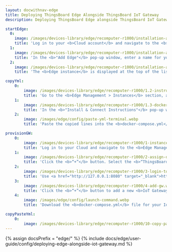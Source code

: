 ```yaml
---
layout: docwithnav-edge
title: Deploying ThingsBoard Edge Alongside ThingsBoard IoT Gateway
description: Deploying ThingsBoard Edge alongside ThingsBoard IoT Gateway

startEdge:
  0:
    image: /images/devices-library/edge/recomputer-r1000/installation-add-edge-item-1.webp
    title: 'Log in to your <b>Cloud account</b> and navigate to the <b>Edge Management > Instances</b> section. Click the <b>“+”</b> button and select the <b>“Add new edge”</b> option.'
  1:
    image: /images/devices-library/edge/recomputer-r1000/installation-add-edge-item-2.webp
    title: 'In the <b>"Add Edge"</b> pop-up window, enter a name for your Edge in the <b>"Name"</b> field, and click the <b>"Add"</b> button.'
  2:
    image: /images/devices-library/edge/recomputer-r1000/installation-add-edge-item-3.webp
    title: 'The <b>Edge instance</b> is displayed at the top of the list, as entries are sorted by creation time by default.'

copyYml:
    0:
        image: /images/devices-library/edge/recomputer-r1000/1.2-instrucrions-button.webp
        title: 'Go to the <b>Edge Management > Instances</b> section, and click on the <b>Edge instance</b> itself. On the <b>Edge details"</b> page, click the <b>"Install & Connect Instructions"</b> button.'
    1:
        image: /images/devices-library/edge/recomputer-r1000/1.3-docker.webp
        title: 'In the <b>"Install & Connect Instructions"</b> pop-up window, select the <b>"Docker"</b> tab and copy the configuration lines.'
    2:
        image: /images/edge/config/paste-yml-terminal.webp
        title: 'Paste the copied lines into the <b>docker-compose.yml</b> file in the terminal and save it. To close the file press <b>CTRL+X</b>.'

provisionGW:
    0:
        image: /images/devices-library/edge/recomputer-r1000/1-instances-section.webp
        title: 'Log in to your Cloud and navigate to the <b>Edge Management > Instances</b> section, then click the <b>“Manage dashboards”</b> button.'
    1:
        image: /images/devices-library/edge/recomputer-r1000/2-assign-dashboard.webp
        title: 'Click the <b>“+”</b> button. Select the <b>“ThingsBoard IoT Gateways”</b> dashboard from the drop-down menu in the pop-up window. Click the <b>“Assign”</b> button to assign it to the <b>Edge instance</b>. The <b>“ThingsBoard IoT Gateways”</b> dashboard is one of the pre-created, out-of-the-box dashboards available.'
    2:
        image: /images/devices-library/edge/recomputer-r1000/3-login-to-edge.webp
        title: 'Use <a href="http://127.0.0.1:8080" target="_blank">http://127.0.0.1:8080</a> to open the <b>Edge instance</b>, log in with your credentials and go to the <b>Dashboards</b> section to open the <b>“ThingsBoard IoT Gateways”</b> dashboard.'
    3:
        image: /images/devices-library/edge/recomputer-r1000/4-add-gw.webp
        title: 'Click the <b>“+”</b> button to add a new <b>IoT Gateway</b> device. Enter the gateway name in the <b>“Name”</b> field, and select the <b>“default”</b> device profile. Click the <b>“Create”</b> button.'
    4:
        image: /images/edge/config/launch-command.webp
        title: 'Download the <b>docker-compose.yml</b> file for your IoT Gateway device from the <b>“Launch command”</b> pop-up window.'

copyPasteYml:
    0:
        image: /images/devices-library/edge/recomputer-r1000/10-copy-paste-configs.webp
---
```


{% assign docsPrefix = "edge/" %}
{% include docs/edge/user-guide/config/deploying-edge-alongside-iot-gateway.md %}